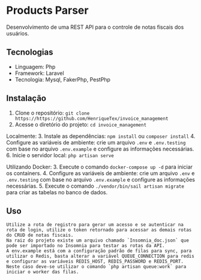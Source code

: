 
# Products Parser

Desenvolvimento de uma REST API para o controle de notas fiscais dos usuários.

## Tecnologias

- Linguagem: Php
- Framework: Laravel
- Tecnologia: Mysql, FakerPhp, PestPhp

## Instalação

1. Clone o repositório: `git clone https://https://github.com/HenriqueTex/invoice_management`
2. Acesse o diretório do projeto: `cd invoice_management`

Localmente:
3. Instale as dependências: `npm install` ou `composer install`
4. Configure as variáveis de ambiente: crie um arquivo `.env` e `.env.testing` com base no arquivo `.env.example` e configure as informações necessárias.
6. Inicie o servidor local: `php artisan serve`

Utilizando Docker:
3. Execute o comando `docker-compose up -d` para iniciar os containers.
4. Configure as variáveis de ambiente: crie um arquivo `.env` e `.env.testing` com base no arquivo `.env.example` e configure as informações necessárias.
5. Execute o comando `./vendor/bin/sail artisan migrate` para criar as tabelas no banco de dados.

## Uso

    Utilize a rota de registro para gerar um acesso e se autenticar na rota de login, utilize o token retornado para acessar as demais rotas do CRUD de notas fiscais. 
    Na raiz do projeto existe um arquivo chamado `Insomnia_doc.json` que pode ser importado no Insomnia para testar as rotas da API.
    A env.example está com a configuração padrão de filas para sync, para utilizar o Redis, basta alterar a variável QUEUE_CONNECTION para redis e configurar as variáveis REDIS_HOST, REDIS_PASSWORD e REDIS_PORT. Neste caso deve-se utilizar o comando `php artisan queue:work` para iniciar o worker das filas.
